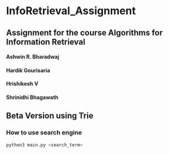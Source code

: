 # InfoRetrieval_Assignment
## Assignment for the course Algorithms for Information Retrieval

#### Ashwin R. Bharadwaj
#### Hardik Gourisaria
#### Hrishikesh V
#### Shrinidhi Bhagawath

## Beta Version using Trie

### How to use search engine

```bash
python3 main.py <search_term>
```

